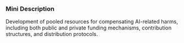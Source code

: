 ### Mini Description

Development of pooled resources for compensating AI-related harms, including both public and private funding mechanisms, contribution structures, and distribution protocols.
